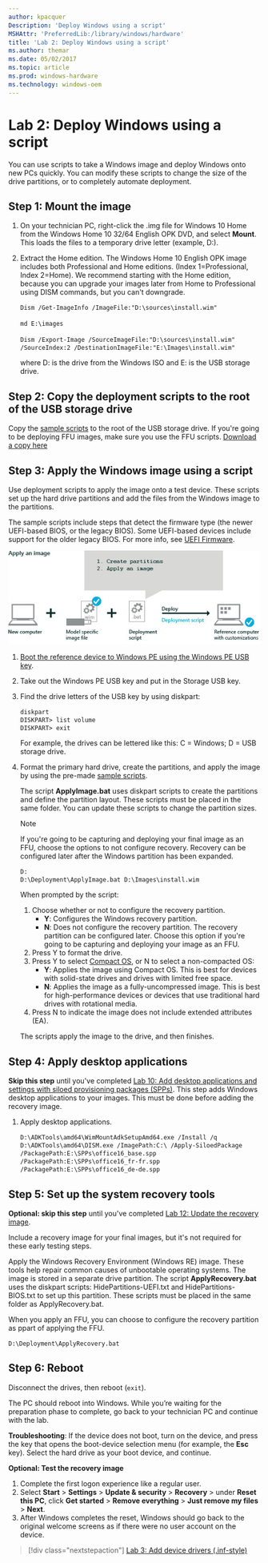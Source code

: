 ```yaml
---
author: kpacquer
Description: 'Deploy Windows using a script'
MSHAttr: 'PreferredLib:/library/windows/hardware'
title: 'Lab 2: Deploy Windows using a script'
ms.author: themar
ms.date: 05/02/2017
ms.topic: article
ms.prod: windows-hardware
ms.technology: windows-oem
---
```


# Lab 2: Deploy Windows using a script

You can use scripts to take a Windows image and deploy Windows onto new PCs quickly. You can modify these scripts to change the size of the drive partitions, or to completely automate deployment. 

## <span id="Get_the_image"></span>Step 1: Mount the image

1.  On your technician PC, right-click the .img file for Windows 10 Home from the Windows Home 10 32/64 English OPK DVD, and select **Mount**. This loads the files to a temporary drive letter (example, D:).

2.  Extract the Home edition. The Windows Home 10 English OPK image includes both  Professional and Home editions. (Index 1=Professional, Index 2=Home). We recommend starting with the Home edition, because you can upgrade your images later from Home to Professional using DISM commands, but you can't downgrade. 

    ```
    Dism /Get-ImageInfo /ImageFile:"D:\sources\install.wim"

    md E:\images

    Dism /Export-Image /SourceImageFile:"D:\sources\install.wim" /SourceIndex:2 /DestinationImageFile:"E:\Images\install.wim"
	```

	where D: is the drive from the Windows ISO and E: is the USB storage drive. 

## <span id="Copy_the_deployment_scripts"></span>Step 2: Copy the deployment scripts to the root of the USB storage drive

Copy the [sample scripts](windows-deployment-sample-scripts-sxs.md) to the root of the USB storage drive. If you're going to be deploying FFU images, make sure you use the FFU scripts.
[Download a copy here](http://download.microsoft.com/download/3/F/2/3F2646EF-D589-498C-9F07-DE5549BE018E/USB-B.zip)

## <span id="Apply_the_image"></span>Step 3: Apply the Windows image using a script

Use deployment scripts to apply the image onto a test device. These scripts set up the hard drive partitions and add the files from the Windows image to the partitions.

The sample scripts include steps that detect the firmware type (the newer UEFI-based BIOS, or the legacy BIOS). Some UEFI-based devices include support for the older legacy BIOS. For more info, see [UEFI Firmware](http://go.microsoft.com/fwlink/?LinkId=526945).

![Image shows that to create a reference computer with customizations, you need a new PC, an image file, and a deployment script.](images/dep-win8-sxs-createdeploymentscript.jpg)

1.  [Boot the reference device to Windows PE using the Windows PE USB key](install-windows-pe-sxs.md).

2.  Take out the Windows PE USB key and put in the Storage USB key.
	
3.  Find the drive letters of the USB key by using diskpart:

    ```
    diskpart
    DISKPART> list volume
    DISKPART> exit
    ```

    For example, the drives can be lettered like this: C = Windows; D = USB storage drive.

4.  Format the primary hard drive, create the partitions, and apply the image by using the pre-made [sample scripts](windows-deployment-sample-scripts-sxs.md). 

    The script **ApplyImage.bat** uses diskpart scripts to create the partitions and define the partition layout. These scripts must be placed in the same folder. You can update these scripts to change the partition sizes.
    
    > [!Note] 
    > If you're going to be capturing and deploying your final image as an FFU, choose the options to not configure recovery. Recovery can be configured later after the Windows partition has been expanded.

    ```
    D:
    D:\Deployment\ApplyImage.bat D:\Images\install.wim
    ```

    When prompted by the script: 
    
    1.  Choose whether or not to configure the recovery partition. 
        - **Y**: Configures the Windows recovery partition.
        - **N**: Does not configure the recovery partition. The recovery partition can be configured later. Choose this option if you're going to be capturing and deploying your image as an FFU.
    2.  Press Y to format the drive.
    3.  Press Y to select [Compact OS](compact-os.md), or N to select a non-compacted OS:
        -   **Y**: Applies the image using Compact OS. This is best for devices with solid-state drives and drives with limited free space.
        -   **N**: Applies the image as a fully-uncompressed image. This is best for high-performance devices or devices that use traditional hard drives with rotational media.
    4.  Press N to indicate the image does not include extended attributes (EA).

    The scripts apply the image to the drive, and then finishes.
	
## <span id="Apply_desktop_applications"></span>Step 4: Apply desktop applications

**Skip this step** until you've completed [Lab 10: Add desktop applications and settings with siloed provisioning packages (SPPs)](add-desktop-apps-with-spps-sxs.md). This step adds Windows desktop applications to your images. This must be done before adding the recovery image.

1.  Apply desktop applications.

    ```
    D:\ADKTools\amd64\WimMountAdkSetupAmd64.exe /Install /q
    D:\ADKTools\amd64\DISM.exe /ImagePath:C:\ /Apply-SiloedPackage /PackagePath:E:\SPPs\office16_base.spp /PackagePath:E:\SPPs\office16_fr-fr.spp /PackagePath:E:\SPPs\office16_de-de.spp
	```

## <span id="Apply_the_recovery_image"></span>Step 5: Set up the system recovery tools

**Optional: skip this step** until you've completed [Lab 12: Update the recovery image](update-the-recovery-image.md). 

Include a recovery image for your final images, but it's not required for these early testing steps. 

Apply the Windows Recovery Environment (Windows RE) image. These tools help repair common causes of unbootable operating systems. The image is stored in a separate drive partition. The script **ApplyRecovery.bat** uses the diskpart scripts: HidePartitions-UEFI.txt and HidePartitions-BIOS.txt to set up this partition. These scripts must be placed in the same folder as ApplyRecovery.bat.

When you apply an FFU, you can choose to configure the recovery partition as ppart of applying the FFU.

```
D:\Deployment\ApplyRecovery.bat
```


## <span id="Reboot"></span>Step 6: Reboot

Disconnect the drives, then reboot (`exit`).

The PC should reboot into Windows. While you’re waiting for the preparation phase to complete, go back to your technician PC and continue with the lab.

**Troubleshooting**: If the device does not boot, turn on the device, and press the key that opens the boot-device selection menu (for example, the **Esc** key). Select the hard drive as your boot device, and continue.

**Optional: Test the recovery image**
1.  Complete the first logon experience like a regular user.
2.  Select **Start** &gt; **Settings** &gt; **Update & security** &gt; **Recovery** &gt; under **Reset this PC**, click **Get started** > **Remove everything** > **Just remove my files** > **Next**.
3.  After Windows completes the reset,  Windows should go back to the original welcome screens as if there were no user account on the device.

> [!div class="nextstepaction"]
> [Lab 3: Add device drivers (.inf-style)](add-device-drivers.md)

